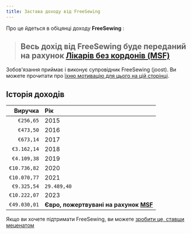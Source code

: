 ```yaml
---
title: Застава доходу від FreeSewing
---
```


Про це йдеться в обіцянці доходу **FreeSewing** :

> ## Весь дохід від FreeSewing буде переданий на рахунок [Лікарів без кордонів (MSF)](http://www.msf.org/)

Зобов'язання приймає і виконує супровідник FreeSewing (joost). Ви можете прочитати про [їхню мотивацію для цього на цій сторінці](/docs/about/pledge/motivation/).

## Історія доходів

|      Виручка | Рік                                                       |
| ------------:|:--------------------------------------------------------- |
|    `€256,65` | 2015                                                      |
|    `€473,50` | 2016                                                      |
|    `€673,14` | 2017                                                      |
|  `€3.162,14` | 2018                                                      |
|  `€4.109,38` | 2019                                                      |
| `€10.736,82` | 2020                                                      |
| `€10.070,77` | 2021                                                      |
|  `€9.325,54` | `29.489,40`                                             |
| `€10.222,07` | 2023                                                      |
| `€49.030,01` | **Євро, пожертвувані на рахунок [MSF](https://msf.org/)** |

<Tip>

Якщо ви хочете підтримати FreeSewing, ви можете [зробити це, ставши меценатом](/patrons/join/)

</Tip>
